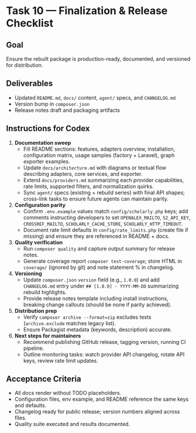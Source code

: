 # Task 10 — Finalization & Release Checklist

## Goal
Ensure the rebuilt package is production-ready, documented, and versioned for distribution.

## Deliverables
- Updated `README.md`, `docs/` content, `agent/` specs, and `CHANGELOG.md`
- Version bump in `composer.json`
- Release notes draft and packaging artifacts

## Instructions for Codex
1. **Documentation sweep**
   - Fill README sections: features, adapters overview, installation, configuration matrix, usage samples (factory + Laravel), graph exporter examples.
   - Update `docs/architecture.md` with diagrams or textual flow describing adapters, core services, and exporter.
   - Extend `docs/providers.md` summarizing each provider capabilities, rate limits, supported filters, and normalization quirks.
   - Sync `agent/` specs (existing + rebuild series) with final API shapes; cross-link tasks to ensure future agents can maintain parity.
2. **Configuration parity**
   - Confirm `.env.example` values match `config/scholarly.php` keys; add comments instructing developers to set `OPENALEX_MAILTO`, `S2_API_KEY`, `CROSSREF_MAILTO`, `SCHOLARLY_CACHE_STORE`, `SCHOLARLY_HTTP_TIMEOUT`.
   - Document rate limit defaults in `config/rate_limits.php` (create file if missing) and ensure they are referenced in README + docs.
3. **Quality verification**
   - Run `composer quality` and capture output summary for release notes.
   - Generate coverage report `composer test-coverage`; store HTML in `coverage/` (ignored by git) and note statement % in changelog.
4. **Versioning**
   - Update `composer.json` `version` field (e.g., `1.0.0`) and add `CHANGELOG.md` entry under `## [1.0.0] - YYYY-MM-DD` summarizing rebuild highlights.
   - Provide release notes template including install instructions, breaking change callouts (should be none if parity achieved).
5. **Distribution prep**
   - Verify `composer archive --format=zip` excludes tests (`archive.exclude` matches legacy list).
   - Ensure Packagist metadata (keywords, description) accurate.
6. **Next steps for maintainers**
   - Recommend publishing GitHub release, tagging version, running CI pipeline.
   - Outline monitoring tasks: watch provider API changelog, rotate API keys, review rate limit updates.

## Acceptance Criteria
- All docs render without TODO placeholders.
- Configuration files, env example, and README reference the same keys and defaults.
- Changelog ready for public release; version numbers aligned across files.
- Quality suite executed and results documented.
